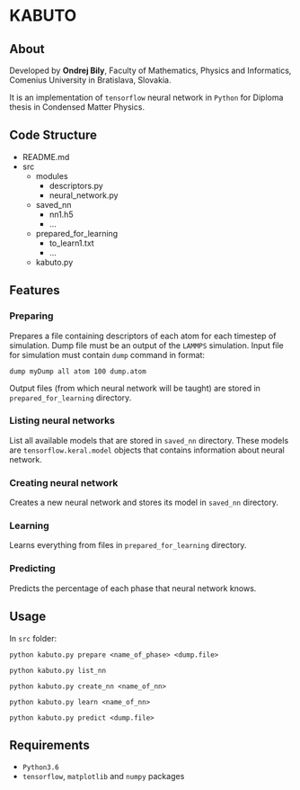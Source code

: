 # KABUTO
## About
Developed by **Ondrej Bily**, Faculty of Mathematics, Physics and Informatics, Comenius University in Bratislava, Slovakia. 

It is an implementation of `tensorflow` neural network in `Python` for Diploma thesis in Condensed Matter Physics.

## Code Structure
* README.md
* src
    * modules
        * descriptors.py
        * neural_network.py
    * saved_nn
        * nn1.h5
        * ...
    * prepared_for_learning
        * to_learn1.txt
        * ...
    * kabuto.py

## Features

### Preparing
Prepares a file containing descriptors of each atom for each timestep of simulation. Dump file must be an output of the `LAMMPS` simulation. Input file for simulation must contain `dump` command in format:

    dump myDump all atom 100 dump.atom
    
Output files (from which neural network will be taught) are stored in `prepared_for_learning` directory.

### Listing neural networks
List all available models that are stored in `saved_nn` directory. These models are `tensorflow.keral.model` objects that contains information about neural network. 

### Creating neural network
Creates a new neural network and stores its model in `saved_nn` directory.

### Learning
Learns everything from files in `prepared_for_learning` directory. 

### Predicting
Predicts the percentage of each phase that neural network knows. 

## Usage
In `src` folder:

    python kabuto.py prepare <name_of_phase> <dump.file>
    
    python kabuto.py list_nn
    
    python kabuto.py create_nn <name_of_nn>
    
    python kabuto.py learn <name_of_nn>
    
    python kabuto.py predict <dump.file>
    
## Requirements
* `Python3.6`
* `tensorflow`, `matplotlib` and `numpy` packages